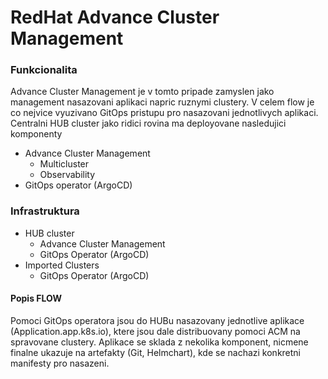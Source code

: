 # RedHat Advance Cluster Management

### Funkcionalita
Advance Cluster Management je v tomto pripade zamyslen jako management nasazovani aplikaci napric ruznymi clustery. V celem flow je co nejvice vyuzivano GitOps pristupu pro nasazovani jednotlivych aplikaci. Centralni HUB cluster jako ridici rovina ma deployovane nasledujici komponenty
- Advance Cluster Management
  - Multicluster
  - Observability
- GitOps operator (ArgoCD)

### Infrastruktura
- HUB cluster
  - Advance Cluster Management
  - GitOps Operator (ArgoCD)
- Imported Clusters
  - GitOps Operator (ArgoCD)

#### Popis FLOW
Pomoci GitOps operatora jsou do HUBu nasazovany jednotlive aplikace (Application.app.k8s.io), ktere jsou dale distribuovany pomoci ACM na spravovane clustery.
Aplikace se sklada z nekolika komponent, nicmene finalne ukazuje na artefakty (Git, Helmchart), kde se nachazi konkretni manifesty pro nasazeni.
